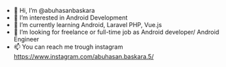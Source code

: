 - 👋 Hi, I’m @abuhasanbaskara
- 👀 I’m interested in Android Development
- 🌱 I’m currently learning Android, Laravel PHP, Vue.js
- 💞️ I’m looking for freelance or full-time job as Android developer/ Android Engineer
- 📫 You can reach me trough instagram https://www.instagram.com/abuhasan.baskara.5/

<!---
abuhasanbaskara/abuhasanbaskara is a ✨ special ✨ repository because its `README.md` (this file) appears on your GitHub profile.
You can click the Preview link to take a look at your changes.
--->
